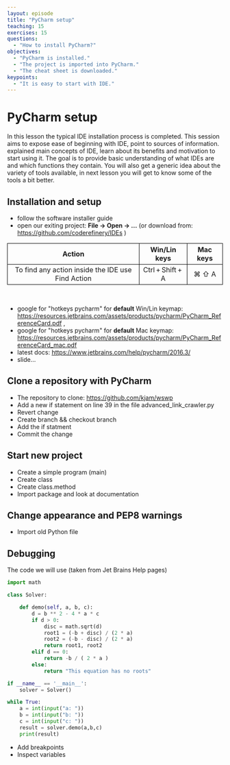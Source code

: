 ```yaml
---
layout: episode
title: "PyCharm setup"
teaching: 15
exercises: 15
questions:
  - "How to install PyCharm?"
objectives:
  - "PyCharm is installed."
  - "The project is imported into PyCharm."
  - "The cheat sheet is downloaded."
keypoints:
  - "It is easy to start with IDE."
---
```


# PyCharm setup

In this lesson the typical IDE installation process is completed. This session aims to expose ease of beginning with IDE, point to sources of information.
explained main concepts of IDE, learn about its benefits and motivation to start using it. The goal is to provide basic understanding of what IDEs are and which functions they contain. You will also get a generic idea about the variety of tools available, in next lesson you will get to know some of the tools a bit better. 

## Installation and setup

- follow the software installer guide
- open our exiting project: **File -> Open -> ...** (or download from: https://github.com/coderefinery/IDEs )

<table style="width=100%;">
  <tr>
    <th style="text-align: center; border: 1px solid black; "> Action </th>
    <th style="text-align: center; border: 1px solid black; "> Win/Lin keys </th> 
    <th style="text-align: center; border: 1px solid black; "> Mac keys </th>
  </tr>
  <tr>
    <td style="text-align: center; border: 1px solid black; "> To find any action inside the IDE use Find Action </td>
    <td style="text-align: center; border: 1px solid black; "> Ctrl + Shift + A </td> 
    <td style="text-align: center; border: 1px solid black; "> ⌘ ⇧ A  </td>
  </tr>
</table>
<br/>

- google for "hotkeys pycharm" for **default** Win/Lin keymap: https://resources.jetbrains.com/assets/products/pycharm/PyCharm_ReferenceCard.pdf , 
- google for "hotkeys pycharm" for **default** Mac keymap: https://resources.jetbrains.com/assets/products/pycharm/PyCharm_ReferenceCard_mac.pdf
- latest docs: https://www.jetbrains.com/help/pycharm/2016.3/
- slide...


## Clone a repository with PyCharm

- The repository to clone:  https://github.com/kjam/wswp
- Add a new if statement on line 39 in the file advanced_link_crawler.py
- Revert change
- Create branch && checkout branch
- Add the if statment
- Commit the change

## Start new project
- Create a simple program (main)
- Create class
- Create class.method
- Import package and look at documentation

## Change appearance and PEP8 warnings
- Import old Python file

## Debugging
The code we will use (taken from Jet Brains Help pages)


```python
import math

class Solver:

    def demo(self, a, b, c):
        d = b ** 2 - 4 * a * c
        if d > 0:
            disc = math.sqrt(d)
            root1 = (-b + disc) / (2 * a)
            root2 = (-b - disc) / (2 * a)
            return root1, root2
        elif d == 0:
            return -b / ( 2 * a )
        else:
            return "This equation has no roots"

if __name__ == '__main__':
    solver = Solver()

while True:
    a = int(input("a: "))
    b = int(input("b: "))
    c = int(input("c: "))
    result = solver.demo(a,b,c)
    print(result)

```

- Add breakpoints
- Inspect variables